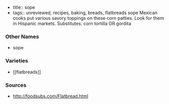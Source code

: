 - title:: sope
- tags:: unreviewed, recipes, baking, breads, flatbreads
sope Mexican cooks put various savory toppings on these corn patties. Look for them in Hispanic markets. Substitutes: corn tortilla OR gordita

### Other Names

* sope

### Varieties

* [[flatbreads]]

### Sources
* http://foodsubs.com/Flatbread.html

